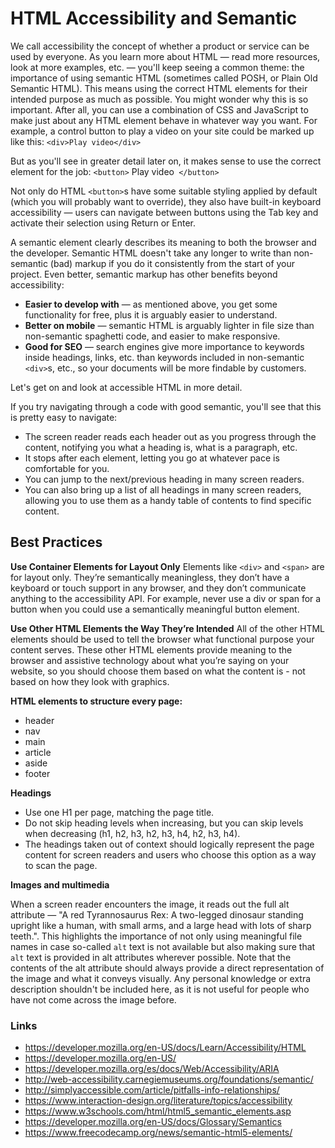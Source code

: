 # HTML Accessibility and Semantic
We call accessibility the concept of whether a product or service can be used by everyone.
As you learn more about HTML — read more resources, look at more examples, etc. — you'll keep seeing a common theme: the importance of using semantic HTML (sometimes called POSH, or Plain Old Semantic HTML). This means using the correct HTML elements for their intended purpose as much as possible.
You might wonder why this is so important. After all, you can use a combination of CSS and JavaScript to make just about any HTML element behave in whatever way you want. For example, a control button to play a video on your site could be marked up like this:
```<div>Play video</div>```

 

But as you'll see in greater detail later on, it makes sense to use the correct element for the job:
```<button>``` Play video``` </button>```


Not only do HTML ```<button>```s have some suitable styling applied by default (which you will probably want to override), they also have built-in keyboard accessibility — users can navigate between buttons using the Tab key and activate their selection using Return or Enter.

A semantic element clearly describes its meaning to both the browser and the developer. Semantic HTML doesn't take any longer to write than non-semantic (bad) markup if you do it consistently from the start of your project. Even better, semantic markup has other benefits beyond accessibility:

- **Easier to develop with** — as mentioned above, you get some functionality for free, plus it is arguably easier to understand.
- **Better on mobile** — semantic HTML is arguably lighter in file size than non-semantic spaghetti code, and easier to make responsive.
- **Good for SEO** — search engines give more importance to keywords inside headings, links, etc. than keywords included in non-semantic ```<div>```s, etc., so your documents will be more findable by customers.

Let's get on and look at accessible HTML in more detail.

If you try navigating through a code with good semantic, you'll see that this is pretty easy to navigate:

- The screen reader reads each header out as you progress through the content, notifying you what a heading is, what is a paragraph, etc.
- It stops after each element, letting you go at whatever pace is comfortable for you.
- You can jump to the next/previous heading in many screen readers.
- You can also bring up a list of all headings in many screen readers, allowing you to use them as a handy table of contents to find specific content.

## Best Practices
**Use Container Elements for Layout Only**
Elements like ```<div>``` and ```<span>``` are for layout only. They’re semantically meaningless, they don’t have a keyboard or touch support in any browser, and they don’t communicate anything to the accessibility API. For example, never use a div or span for a button when you could use a semantically meaningful button element.

**Use Other HTML Elements the Way They’re Intended**
All of the other HTML elements should be used to tell the browser what functional purpose your content serves. These other HTML elements provide meaning to the browser and assistive technology about what you’re saying on your website, so you should choose them based on what the content is - not based on how they look with graphics.

**HTML elements to structure every page:**
- header
- nav
- main
- article
- aside
- footer

**Headings**
- Use one H1 per page, matching the page title.
- Do not skip heading levels when increasing, but you can skip levels when decreasing (h1, h2, h3, h2, h3, h4, h2, h3, h4).
- The headings taken out of context should logically represent the page content for screen readers and users who choose this option as a way to scan the page.

**Images and multimedia**

When a screen reader encounters the image, it reads out the full alt attribute — "A red Tyrannosaurus Rex: A two-legged dinosaur standing upright like a human, with small arms, and a large head with lots of sharp teeth.".
This highlights the importance of not only using meaningful file names in case so-called ```alt``` text is not available but also making sure that ```alt``` text is provided in alt attributes wherever possible. Note that the contents of the alt attribute should always provide a direct representation of the image and what it conveys visually. Any personal knowledge or extra description shouldn't be included here, as it is not useful for people who have not come across the image before.

### Links

- https://developer.mozilla.org/en-US/docs/Learn/Accessibility/HTML
- https://developer.mozilla.org/en-US/
- https://developer.mozilla.org/es/docs/Web/Accessibility/ARIA
- http://web-accessibility.carnegiemuseums.org/foundations/semantic/
- http://simplyaccessible.com/article/pitfalls-info-relationships/
- https://www.interaction-design.org/literature/topics/accessibility
- https://www.w3schools.com/html/html5_semantic_elements.asp
- https://developer.mozilla.org/en-US/docs/Glossary/Semantics
- https://www.freecodecamp.org/news/semantic-html5-elements/